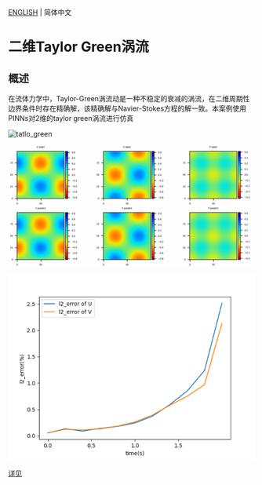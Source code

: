 [ENGLISH](README.md) | 简体中文

# 二维Taylor Green涡流

## 概述

在流体力学中，Taylor-Green涡流动是一种不稳定的衰减的涡流，在二维周期性边界条件时存在精确解，该精确解与Navier-Stokes方程的解一致。本案例使用PINNs对2维的taylor green涡流进行仿真

![tatlo_green](images/taylor_green.gif)

![flow](images/mid_stage.png)

![Time Error](images/TimeError_30000.png)

[详见](https://gitee.com/mindspore/mindscience/blob/master/MindFlow/applications/physics_driven/navier_stokes/taylor_green/taylor_green_2D.ipynb)
